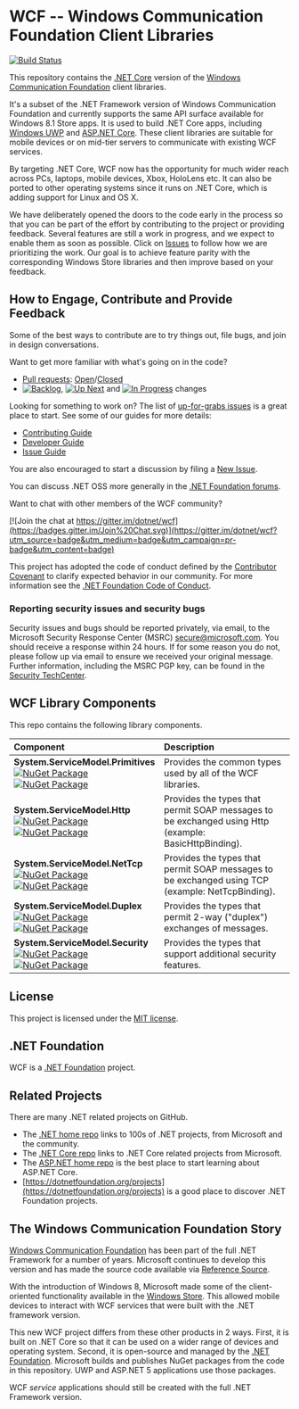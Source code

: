 # WCF -- Windows Communication Foundation Client Libraries

[![Build Status](https://dev.azure.com/dnceng/internal/_apis/build/status/dotnet/wcf/dotnet.wcf?branchName=master)](https://dev.azure.com/dnceng/internal/_build/latest?definitionId=318&branchName=master)

This repository contains the [.NET Core](http://github.com/dotnet/core) version of the [Windows Communication Foundation](https://msdn.microsoft.com/en-us/library/dd456779.aspx) client libraries.

It's a subset of the .NET Framework version of Windows Communication Foundation and currently supports the same API surface available for Windows 8.1 Store apps. It is used to build .NET Core apps, including [Windows UWP](https://msdn.microsoft.com/en-us/library/windows/apps/dn609832.aspx) and [ASP.NET Core](https://docs.microsoft.com/aspnet/core). These client libraries are suitable for mobile devices or on mid-tier servers to communicate with existing WCF services.

By targeting .NET Core, WCF now has the opportunity for much wider reach across PCs, laptops, mobile devices, Xbox, HoloLens etc. It can also be ported to other operating systems since it runs on .NET Core, which is adding support for Linux and OS X.

We have deliberately opened the doors to the code early in the process so that you can be part of the effort by contributing to the project or providing feedback. Several features are still a work in progress, and we expect to enable them as soon as possible. Click on [Issues](https://github.com/dotnet/wcf/issues) to follow how we are prioritizing the work. Our goal is to achieve feature parity with the corresponding Windows Store libraries and then improve based on your feedback.

## How to Engage, Contribute and Provide Feedback

Some of the best ways to contribute are to try things out, file bugs, and join in design conversations. 

Want to get more familiar with what's going on in the code?
* [Pull requests](https://github.com/dotnet/wcf/pulls): [Open](https://github.com/dotnet/wcf/pulls?q=is%3Aopen+is%3Apr)/[Closed](https://github.com/dotnet/wcf/pulls?q=is%3Apr+is%3Aclosed)
* [![Backlog](https://cloud.githubusercontent.com/assets/1302850/6260412/38987b1e-b793-11e4-9ade-d3fef4c6bf48.png)](https://github.com/dotnet/wcf/issues?q=is%3Aopen+is%3Aissue+label%3A%220+-+Backlog%22), [![Up Next](https://cloud.githubusercontent.com/assets/1302850/6260418/4c2c7a54-b793-11e4-8ce1-a27ff5378d08.png)](https://github.com/dotnet/wcf/issues?q=is%3Aopen+is%3Aissue+label%3A%221+-+Up+Next%22) and [![In Progress](https://cloud.githubusercontent.com/assets/1302850/6260414/41b0fc30-b793-11e4-9d50-d09563cd138a.png)](https://github.com/dotnet/wcf/issues?q=is%3Aopen+is%3Aissue+label%3A%222+-+In+Progress%22) changes

Looking for something to work on? The list of [up-for-grabs issues](https://github.com/dotnet/wcf/labels/up-for-grabs) is a great place to start. See some of our guides for more details:

* [Contributing Guide](Documentation/contributing.md)
* [Developer Guide](Documentation/developer-guide.md)
* [Issue Guide](Documentation/issue-guide.md)

You are also encouraged to start a discussion by filing a [New Issue](https://github.com/dotnet/wcf/issues/new).

You can discuss .NET OSS more generally in the [.NET Foundation forums].

Want to chat with other members of the WCF community?

[![Join the chat at https://gitter.im/dotnet/wcf](https://badges.gitter.im/Join%20Chat.svg)](https://gitter.im/dotnet/wcf?utm_source=badge&utm_medium=badge&utm_campaign=pr-badge&utm_content=badge)

This project has adopted the code of conduct defined by the [Contributor Covenant](http://contributor-covenant.org/)
to clarify expected behavior in our community.
For more information see the [.NET Foundation Code of Conduct](http://www.dotnetfoundation.org/code-of-conduct).

[.NET Foundation forums]: http://forums.dotnetfoundation.org/

### Reporting security issues and security bugs

Security issues and bugs should be reported privately, via email, to the
Microsoft Security Response Center (MSRC) <secure@microsoft.com>. You should
receive a response within 24 hours. If for some reason you do not, please follow
up via email to ensure we received your original message. Further information,
including the MSRC PGP key, can be found in the
[Security TechCenter](https://technet.microsoft.com/en-us/security/ff852094.aspx).

## WCF Library Components

This repo contains the following library components.

|Component|Description|
|:--------|:----------|
|**System.ServiceModel.Primitives**<br>[![NuGet Package](https://img.shields.io/nuget/v/System.ServiceModel.Primitives.svg)](https://www.nuget.org/packages/System.ServiceModel.Primitives)<br>[![NuGet Package](https://img.shields.io/nuget/vpre/System.ServiceModel.Primitives.svg)](https://www.nuget.org/packages/System.ServiceModel.Primitives)|Provides the common types used by all of the WCF libraries.| 
|**System.ServiceModel.Http**<br>[![NuGet Package](https://img.shields.io/nuget/v/System.ServiceModel.Http.svg)](https://www.nuget.org/packages/System.ServiceModel.Http)<br>[![NuGet Package](https://img.shields.io/nuget/vpre/System.ServiceModel.Http.svg)](https://www.nuget.org/packages/System.ServiceModel.Http)|Provides the types that permit SOAP messages to be exchanged using Http (example: BasicHttpBinding).|
|**System.ServiceModel.NetTcp**<br>[![NuGet Package](https://img.shields.io/nuget/v/System.ServiceModel.NetTcp.svg)](https://www.nuget.org/packages/System.ServiceModel.NetTcp)<br>[![NuGet Package](https://img.shields.io/nuget/vpre/System.ServiceModel.NetTcp.svg)](https://www.nuget.org/packages/System.ServiceModel.NetTcp)|Provides the types that permit SOAP messages to be exchanged using TCP (example: NetTcpBinding).|
|**System.ServiceModel.Duplex**<br>[![NuGet Package](https://img.shields.io/nuget/v/System.ServiceModel.Duplex.svg)](https://www.nuget.org/packages/System.ServiceModel.Duplex)<br>[![NuGet Package](https://img.shields.io/nuget/vpre/System.ServiceModel.Duplex.svg)](https://www.nuget.org/packages/System.ServiceModel.Duplex)|Provides the types that permit 2-way ("duplex") exchanges of messages.|
|**System.ServiceModel.Security**<br>[![NuGet Package](https://img.shields.io/nuget/v/System.ServiceModel.Security.svg)](https://www.nuget.org/packages/System.ServiceModel.Security)<br>[![NuGet Package](https://img.shields.io/nuget/vpre/System.ServiceModel.Security.svg)](https://www.nuget.org/packages/System.ServiceModel.Security)|Provides the types that support additional security features.|

## License

This project is licensed under the [MIT license](LICENSE).

## .NET Foundation

WCF is a [.NET Foundation](http://www.dotnetfoundation.org/projects) project.

## Related Projects
There are many .NET related projects on GitHub.

- The
[.NET home repo](https://github.com/Microsoft/dotnet) links to 100s of .NET projects, from Microsoft and the community.
- The [.NET Core repo](https://github.com/dotnet/core) links to .NET Core related projects from Microsoft.
- The [ASP.NET home repo](https://github.com/aspnet/home) is the best place to start learning about ASP.NET Core.
- [https://dotnetfoundation.org/projects](https://dotnetfoundation.org/projects) is a good place to discover .NET Foundation projects.

## The Windows Communication Foundation Story

[Windows Communication Foundation](https://msdn.microsoft.com/en-us/library/dd456779.aspx) has been part of the full .NET Framework for a number of years. Microsoft continues to develop this version and has made the source code available via [Reference Source](https://github.com/microsoft/referencesource).

With the introduction of Windows 8, Microsoft made some of the client-oriented functionality available in the [Windows Store](https://msdn.microsoft.com/en-us/library/hh556233(v=vs.110).aspx). This allowed mobile devices to interact with WCF services that were built with the .NET framework version.

This new WCF project differs from these other products in 2 ways. First, it is built on .NET Core so that it can be used on a wider range of devices and operating system. Second, it is open-source and managed by the [.NET Foundation](http://www.dotnetfoundation.org/projects). Microsoft builds and publishes NuGet packages from the code in this repository. UWP and ASP.NET 5 applications use those packages.

WCF *service* applications should still be created with the full .NET Framework version.
